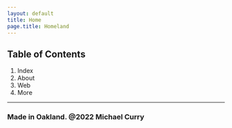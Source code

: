 ```yaml
---
layout: default
title: Home
page.title: Homeland
---
```


## Table of Contents

1. Index
2. About
3. Web
4. More

----

### Made in Oakland. @2022 Michael Curry
